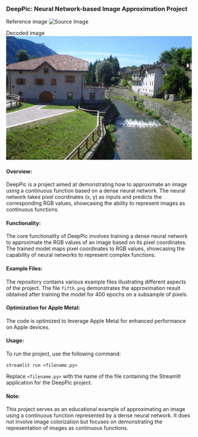 ### DeepPic: Neural Network-based Image Approximation Project
Reference image
![Source Image](image.png) 

Decoded image
![Fifth Image](fifth.png)

#### Overview:
DeepPic is a project aimed at demonstrating how to approximate an image using a continuous function based on a dense neural network. The neural network takes pixel coordinates (x, y) as inputs and predicts the corresponding RGB values, showcasing the ability to represent images as continuous functions.

#### Functionality:
The core functionality of DeepPic involves training a dense neural network to approximate the RGB values of an image based on its pixel coordinates. The trained model maps pixel coordinates to RGB values, showcasing the capability of neural networks to represent complex functions.

#### Example Files:
The repository contains various example files illustrating different aspects of the project. The file `fifth.png` demonstrates the approximation result obtained after training the model for 400 epochs on a subsample of pixels.

#### Optimization for Apple Metal:
The code is optimized to leverage Apple Metal for enhanced performance on Apple devices.

#### Usage:
To run the project, use the following command:
```
streamlit run <filename.py>
```
Replace `<filename.py>` with the name of the file containing the Streamlit application for the DeepPic project.

#### Note:
This project serves as an educational example of approximating an image using a continuous function represented by a dense neural network. It does not involve image colorization but focuses on demonstrating the representation of images as continuous functions.